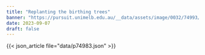 ```yaml
---
title: "Replanting the birthing trees"
banner: "https://pursuit.unimelb.edu.au/__data/assets/image/0032/74993/Replanting-the-birthing-trees_e4856ef2-06a7-400b-bf9a-985c67bbf3e6.jpg"
date: 2023-09-07
draft: false
---
```


{{< json_article file="data/p74983.json" >}}